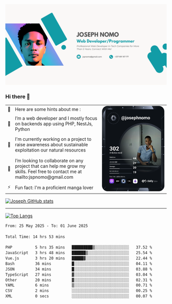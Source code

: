 ![Banner of my profile!](/Joseph_NOMO_NEW.png "Banner")

### Hi there 👋

<!--- | --  | 👋  | Here are some hints about me :                                                                                                 | <td rowspan=6><img src="/devcard.svg" width="400" alt="Joseph NOMO's Dev Card"/></td> |
| --- | --- | ------------------------------------------------------------------------------------------------------------------------------ | ------------------------------------------------------------------------------------- |
| --  | 🔭  | I’m a web developer and I mostly focus on backends app using PHP, NestJs, Python                                               |
| --  | 🦁  | I'm currently working on a project to raise awareness about sustainable exploitation our natural resources                     |
| --  | 👯  | I’m looking to collaborate on any project that can help me grow my skills. Feel free to contact me at mailto:jspnomo@gmail.com |
| --  | ⚡  | Fun fact: I'm a proficient manga lover                                                                                         |
--->

<table>
    <tr>
        <td width="1%">👋</td>
        <td width="55%">Here are some hints about me :</td>
        <td rowspan=6 width="44%"><img src="/devcard.svg" width="400" alt="Joseph NOMO's Dev Card"/></td>
    </tr>
    <tr>
        <td>🔭</td>
        <td>I’m a web developer and I mostly focus on backends app using PHP, NestJs, Python</td>
    </tr>
    <tr>
        <td>🦁</td>
        <td>I'm currently working on a project to raise awareness about sustainable exploitation our natural resources</td>
    </tr>
    <tr>
        <td>👯</td>
        <td>I’m looking to collaborate on any project that can help me grow my skills. Feel free to contact me at mailto:jspnomo@gmail.com</td>
    </tr>
    <tr>
        <td>⚡</td>
        <td>Fun fact: I'm a proficient manga lover</td>
    </tr>

</table>

[![Joseph GitHub stats](https://github-readme-stats-seven-sigma-53.vercel.app/api?username=Jspascal)](https://github.com/Jspascal/github-readme-stats)

---

[![Top Langs](https://github-readme-stats-seven-sigma-53.vercel.app/api/top-langs/?username=Jspascal&layout=compact)](https://github.com/Jspascal/github-readme-stats)

<!--START_SECTION:waka-->

```txt
From: 25 May 2025 - To: 01 June 2025

Total Time: 14 hrs 53 mins

PHP          5 hrs 35 mins   █████████▒░░░░░░░░░░░░░░░   37.52 %
JavaScript   3 hrs 48 mins   ██████▒░░░░░░░░░░░░░░░░░░   25.54 %
Vue.js       3 hrs 20 mins   █████▓░░░░░░░░░░░░░░░░░░░   22.44 %
Bash         36 mins         █░░░░░░░░░░░░░░░░░░░░░░░░   04.11 %
JSON         34 mins         █░░░░░░░░░░░░░░░░░░░░░░░░   03.88 %
TypeScript   27 mins         ▓░░░░░░░░░░░░░░░░░░░░░░░░   03.04 %
Other        20 mins         ▓░░░░░░░░░░░░░░░░░░░░░░░░   02.31 %
YAML         6 mins          ▒░░░░░░░░░░░░░░░░░░░░░░░░   00.71 %
CSV          2 mins          ░░░░░░░░░░░░░░░░░░░░░░░░░   00.25 %
XML          0 secs          ░░░░░░░░░░░░░░░░░░░░░░░░░   00.07 %
```

<!--END_SECTION:waka-->
